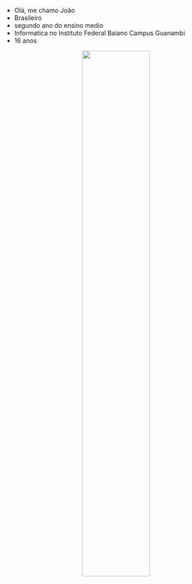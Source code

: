- Olá, me chamo João 
- Brasileiro 
- segundo ano do ensino medio 
- Informatica no Instituto Federal Baiano Campus Guanambi
- 16 anos
  

<div  align="center" style="margin-bottom:100px">
<img width=55% align="center"  src="https://github-readme-streak-stats.herokuapp.com?user=joaopedrosbt&theme=radical&mode=weekly" />

 </div>
 
 





